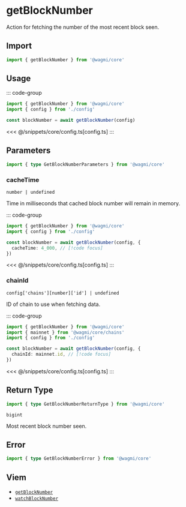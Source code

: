 <script setup>
const packageName = '@wagmi/core'
const actionName = 'getBlockNumber'
const typeName = 'GetBlockNumber'
</script>

# getBlockNumber

Action for fetching the number of the most recent block seen.

## Import

```ts
import { getBlockNumber } from '@wagmi/core'
```

## Usage

::: code-group

```ts [index.ts]
import { getBlockNumber } from '@wagmi/core'
import { config } from './config'

const blockNumber = await getBlockNumber(config)
```

<<< @/snippets/core/config.ts[config.ts]
:::

## Parameters

```ts
import { type GetBlockNumberParameters } from '@wagmi/core'
```

### cacheTime

`number | undefined`

Time in milliseconds that cached block number will remain in memory.

::: code-group

```ts [index.ts]
import { getBlockNumber } from '@wagmi/core'
import { config } from './config'

const blockNumber = await getBlockNumber(config, {
  cacheTime: 4_000, // [!code focus]
})
```

<<< @/snippets/core/config.ts[config.ts]
:::

### chainId

`config['chains'][number]['id'] | undefined`

ID of chain to use when fetching data.

::: code-group

```ts [index.ts]
import { getBlockNumber } from '@wagmi/core'
import { mainnet } from '@wagmi/core/chains'
import { config } from './config'

const blockNumber = await getBlockNumber(config, {
  chainId: mainnet.id, // [!code focus]
})
```

<<< @/snippets/core/config.ts[config.ts]
:::

## Return Type

```ts
import { type GetBlockNumberReturnType } from '@wagmi/core'
```

`bigint`

Most recent block number seen.

## Error

```ts
import { type GetBlockNumberError } from '@wagmi/core'
```

<!--@include: @shared/query-imports.md-->

## Viem

- [`getBlockNumber`](https://viem.sh/docs/actions/public/getBlockNumber.html)
- [`watchBlockNumber`](https://viem.sh/docs/actions/public/watchBlockNumber.html)
